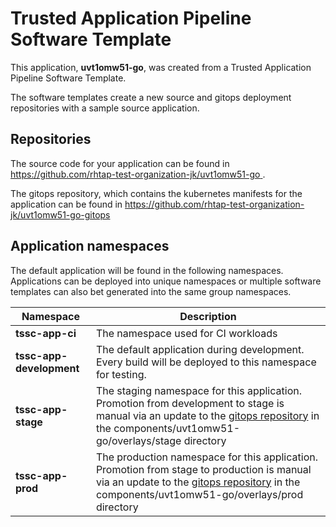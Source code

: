 # Trusted Application Pipeline Software Template

This application, **uvt1omw51-go**, was created from a Trusted Application Pipeline Software Template.

The software templates create a new source and gitops deployment repositories with a sample source application. 

## Repositories

The source code for your application can be found in [https://github.com/rhtap-test-organization-jk/uvt1omw51-go ](https://github.com/rhtap-test-organization-jk/uvt1omw51-go ).
 
The gitops repository, which contains the kubernetes manifests for the application can be found in 
[https://github.com/rhtap-test-organization-jk/uvt1omw51-go-gitops ](https://github.com/rhtap-test-organization-jk/uvt1omw51-go-gitops ) 

## Application namespaces 

The default application will be found in the following namespaces. Applications can be deployed into unique namespaces or multiple software templates can also bet generated into the same group namespaces.  

|  Namespace   |  Description   |  
| -------- | -------- |
| **tssc-app-ci** | The namespace used for CI workloads |
| **tssc-app-development** | The default application during development. Every build will be deployed to this namespace for testing. |
| **tssc-app-stage** | The staging namespace for this application. Promotion from development to stage is manual via an update to the [gitops repository](https://github.com/rhtap-test-organization-jk/uvt1omw51-go-gitops ) in the components/uvt1omw51-go/overlays/stage directory |
| **tssc-app-prod** | The production namespace for this application. Promotion from stage to production is manual via an update to the [gitops repository](https://github.com/rhtap-test-organization-jk/uvt1omw51-go-gitops ) in the components/uvt1omw51-go/overlays/prod directory |